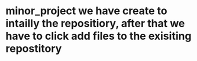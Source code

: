 # minor_project      we have create to intailly the repositiory, after that we have to click add files to the exisiting repostitory

